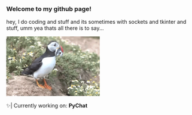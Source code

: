 ### Welcome to my github page!
hey, I do coding and stuff and its sometimes with sockets and tkinter and stuff, umm yea thats all there is to say...

<img src="giphy.gif" width="250" height="160" />

✨| Currently working on: **PyChat**
